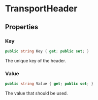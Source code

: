 # TransportHeader

## Properties

### Key

``` c#
public string Key { get; public set; }
```

The unique key of the header.

### Value

``` c#
public string Value { get; public set; }
```

The value that should be used.
